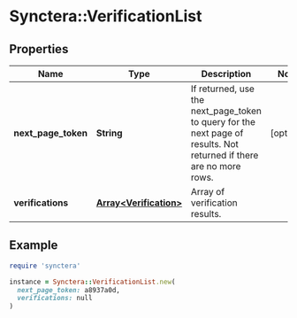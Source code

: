 # Synctera::VerificationList

## Properties

| Name | Type | Description | Notes |
| ---- | ---- | ----------- | ----- |
| **next_page_token** | **String** | If returned, use the next_page_token to query for the next page of results. Not returned if there are no more rows. | [optional] |
| **verifications** | [**Array&lt;Verification&gt;**](Verification.md) | Array of verification results. |  |

## Example

```ruby
require 'synctera'

instance = Synctera::VerificationList.new(
  next_page_token: a8937a0d,
  verifications: null
)
```

